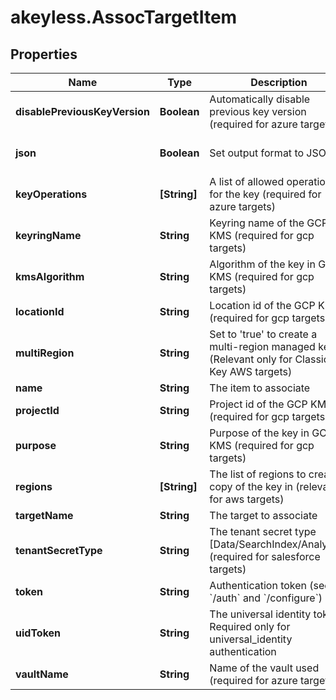 # akeyless.AssocTargetItem

## Properties

Name | Type | Description | Notes
------------ | ------------- | ------------- | -------------
**disablePreviousKeyVersion** | **Boolean** | Automatically disable previous key version (required for azure targets) | [optional] [default to false]
**json** | **Boolean** | Set output format to JSON | [optional] [default to false]
**keyOperations** | **[String]** | A list of allowed operations for the key (required for azure targets) | [optional] 
**keyringName** | **String** | Keyring name of the GCP KMS (required for gcp targets) | [optional] 
**kmsAlgorithm** | **String** | Algorithm of the key in GCP KMS (required for gcp targets) | [optional] 
**locationId** | **String** | Location id of the GCP KMS (required for gcp targets) | [optional] 
**multiRegion** | **String** | Set to &#39;true&#39; to create a multi-region managed key. (Relevant only for Classic Key AWS targets) | [optional] [default to &#39;false&#39;]
**name** | **String** | The item to associate | 
**projectId** | **String** | Project id of the GCP KMS (required for gcp targets) | [optional] 
**purpose** | **String** | Purpose of the key in GCP KMS (required for gcp targets) | [optional] 
**regions** | **[String]** | The list of regions to create a copy of the key in (relevant for aws targets) | [optional] 
**targetName** | **String** | The target to associate | 
**tenantSecretType** | **String** | The tenant secret type [Data/SearchIndex/Analytics] (required for salesforce targets) | [optional] 
**token** | **String** | Authentication token (see &#x60;/auth&#x60; and &#x60;/configure&#x60;) | [optional] 
**uidToken** | **String** | The universal identity token, Required only for universal_identity authentication | [optional] 
**vaultName** | **String** | Name of the vault used (required for azure targets) | [optional] 


